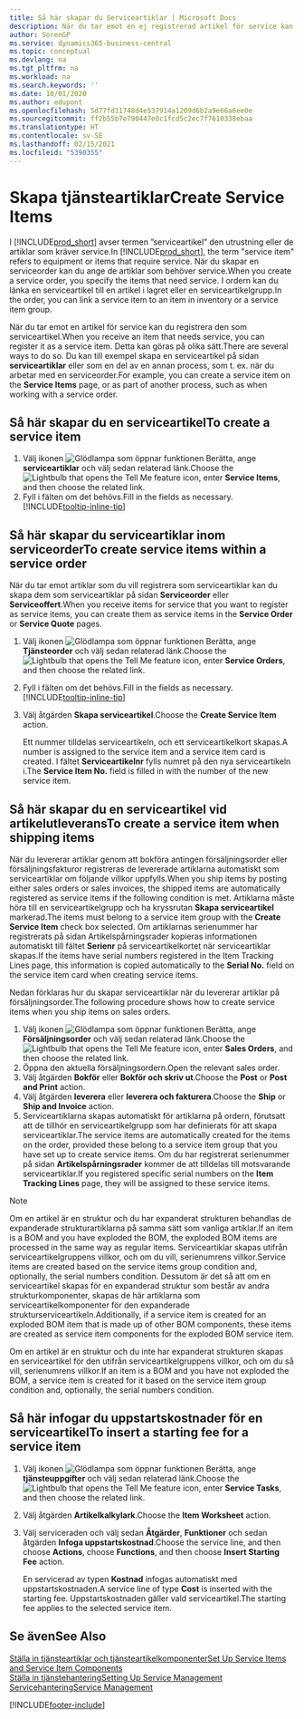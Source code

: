 ```yaml
---
title: Så här skapar du Serviceartiklar | Microsoft Docs
description: När du tar emot en ej registrerad artikel för service kan du registrera den som serviceartikel.
author: SorenGP
ms.service: dynamics365-business-central
ms.topic: conceptual
ms.devlang: na
ms.tgt_pltfrm: na
ms.workload: na
ms.search.keywords: ''
ms.date: 10/01/2020
ms.author: edupont
ms.openlocfilehash: 5d77fd11748d4e537914a1209d6b2a9e66a6ee0e
ms.sourcegitcommit: ff2b55b7e790447e0c1fcd5c2ec7f7610338ebaa
ms.translationtype: HT
ms.contentlocale: sv-SE
ms.lasthandoff: 02/15/2021
ms.locfileid: "5390355"
---
```

# <a name="create-service-items"></a><span data-ttu-id="8b8db-103">Skapa tjänsteartiklar</span><span class="sxs-lookup"><span data-stu-id="8b8db-103">Create Service Items</span></span>
<span data-ttu-id="8b8db-104">I [!INCLUDE[prod_short](includes/prod_short.md)] avser termen ”serviceartikel” den utrustning eller de artiklar som kräver service.</span><span class="sxs-lookup"><span data-stu-id="8b8db-104">In [!INCLUDE[prod_short](includes/prod_short.md)], the term "service item" refers to equipment or items that require service.</span></span> <span data-ttu-id="8b8db-105">När du skapar en serviceorder kan du ange de artiklar som behöver service.</span><span class="sxs-lookup"><span data-stu-id="8b8db-105">When you create a service order, you specify the items that need service.</span></span> <span data-ttu-id="8b8db-106">I ordern kan du länka en serviceartikel till en artikel i lagret eller en serviceartikelgrupp.</span><span class="sxs-lookup"><span data-stu-id="8b8db-106">In the order, you can link a service item to an item in inventory or a service item group.</span></span>    

<span data-ttu-id="8b8db-107">När du tar emot en artikel för service kan du registrera den som serviceartikel.</span><span class="sxs-lookup"><span data-stu-id="8b8db-107">When you receive an item that needs service, you can register it as a service item.</span></span> <span data-ttu-id="8b8db-108">Detta kan göras på olika sätt.</span><span class="sxs-lookup"><span data-stu-id="8b8db-108">There are several ways to do so.</span></span> <span data-ttu-id="8b8db-109">Du kan till exempel skapa en serviceartikel på sidan **serviceartiklar** eller som en del av en annan process, som t. ex. när du arbetar med en serviceorder.</span><span class="sxs-lookup"><span data-stu-id="8b8db-109">For example, you can create a service item on the **Service Items** page, or as part of another process, such as when working with a service order.</span></span>   

## <a name="to-create-a-service-item"></a><span data-ttu-id="8b8db-110">Så här skapar du en serviceartikel</span><span class="sxs-lookup"><span data-stu-id="8b8db-110">To create a service item</span></span>  
1. <span data-ttu-id="8b8db-111">Välj ikonen ![Glödlampa som öppnar funktionen Berätta](media/ui-search/search_small.png "Berätta vad du vill göra"), ange **serviceartiklar** och välj sedan relaterad länk.</span><span class="sxs-lookup"><span data-stu-id="8b8db-111">Choose the ![Lightbulb that opens the Tell Me feature](media/ui-search/search_small.png "Tell me what you want to do") icon, enter **Service Items**, and then choose the related link.</span></span>
2. <span data-ttu-id="8b8db-112">Fyll i fälten om det behövs.</span><span class="sxs-lookup"><span data-stu-id="8b8db-112">Fill in the fields as necessary.</span></span> [!INCLUDE[tooltip-inline-tip](includes/tooltip-inline-tip_md.md)]  

## <a name="to-create-service-items-within-a-service-order"></a><span data-ttu-id="8b8db-113">Så här skapar du serviceartiklar inom serviceorder</span><span class="sxs-lookup"><span data-stu-id="8b8db-113">To create service items within a service order</span></span>  
<span data-ttu-id="8b8db-114">När du tar emot artiklar som du vill registrera som serviceartiklar kan du skapa dem som serviceartiklar på sidan **Serviceorder** eller **Serviceoffert**.</span><span class="sxs-lookup"><span data-stu-id="8b8db-114">When you receive items for service that you want to register as service items, you can create them as service items in the **Service Order** or **Service Quote** pages.</span></span>  

1. <span data-ttu-id="8b8db-115">Välj ikonen ![Glödlampa som öppnar funktionen Berätta](media/ui-search/search_small.png "Berätta vad du vill göra"), ange **Tjänsteorder** och välj sedan relaterad länk.</span><span class="sxs-lookup"><span data-stu-id="8b8db-115">Choose the ![Lightbulb that opens the Tell Me feature](media/ui-search/search_small.png "Tell me what you want to do") icon, enter **Service Orders**, and then choose the related link.</span></span>  
2. <span data-ttu-id="8b8db-116">Fyll i fälten om det behövs.</span><span class="sxs-lookup"><span data-stu-id="8b8db-116">Fill in the fields as necessary.</span></span> [!INCLUDE[tooltip-inline-tip](includes/tooltip-inline-tip_md.md)]  
3. <span data-ttu-id="8b8db-117">Välj åtgärden **Skapa serviceartikel**.</span><span class="sxs-lookup"><span data-stu-id="8b8db-117">Choose the **Create Service Item** action.</span></span>  

    <span data-ttu-id="8b8db-118">Ett nummer tilldelas serviceartikeln, och ett serviceartikelkort skapas.</span><span class="sxs-lookup"><span data-stu-id="8b8db-118">A number is assigned to the service item and a service item card is created.</span></span> <span data-ttu-id="8b8db-119">I fältet **Serviceartikelnr** fylls numret på den nya serviceartikeln i.</span><span class="sxs-lookup"><span data-stu-id="8b8db-119">The **Service Item No.** field is filled in with the number of the new service item.</span></span>

## <a name="to-create-a-service-item-when-shipping-items"></a><span data-ttu-id="8b8db-120">Så här skapar du en serviceartikel vid artikelutleverans</span><span class="sxs-lookup"><span data-stu-id="8b8db-120">To create a service item when shipping items</span></span>  
<span data-ttu-id="8b8db-121">När du levererar artiklar genom att bokföra antingen försäljningsorder eller försäljningsfakturor registreras de levererade artiklarna automatiskt som serviceartiklar om följande villkor uppfylls.</span><span class="sxs-lookup"><span data-stu-id="8b8db-121">When you ship items by posting either sales orders or sales invoices, the shipped items are automatically registered as service items if the following condition is met.</span></span> <span data-ttu-id="8b8db-122">Artiklarna måste höra till en serviceartikelgrupp och ha kryssrutan **Skapa serviceartikel** markerad.</span><span class="sxs-lookup"><span data-stu-id="8b8db-122">The items must belong to a service item group with the **Create Service Item** check box selected.</span></span> <span data-ttu-id="8b8db-123">Om artiklarnas serienummer har registrerats på sidan Artikelspårningsrader kopieras informationen automatiskt till fältet **Serienr** på serviceartikelkortet när serviceartiklar skapas.</span><span class="sxs-lookup"><span data-stu-id="8b8db-123">If the items have serial numbers registered in the Item Tracking Lines page, this information is copied automatically to the **Serial No.** field on the service item card when creating service items.</span></span>  

<span data-ttu-id="8b8db-124">Nedan förklaras hur du skapar serviceartiklar när du levererar artiklar på försäljningsorder.</span><span class="sxs-lookup"><span data-stu-id="8b8db-124">The following procedure shows how to create service items when you ship items on sales orders.</span></span>  

1. <span data-ttu-id="8b8db-125">Välj ikonen ![Glödlampa som öppnar funktionen Berätta](media/ui-search/search_small.png "Berätta vad du vill göra"), ange **Försäljningsorder** och välj sedan relaterad länk.</span><span class="sxs-lookup"><span data-stu-id="8b8db-125">Choose the ![Lightbulb that opens the Tell Me feature](media/ui-search/search_small.png "Tell me what you want to do") icon, enter **Sales Orders**, and then choose the related link.</span></span>  
2. <span data-ttu-id="8b8db-126">Öppna den aktuella försäljningsordern.</span><span class="sxs-lookup"><span data-stu-id="8b8db-126">Open the relevant sales order.</span></span>  
3. <span data-ttu-id="8b8db-127">Välj åtgärden **Bokför** eller **Bokför och skriv ut**.</span><span class="sxs-lookup"><span data-stu-id="8b8db-127">Choose the **Post** or **Post and Print** action.</span></span>  
4. <span data-ttu-id="8b8db-128">Välj åtgärden **leverera** eller **leverera och fakturera**.</span><span class="sxs-lookup"><span data-stu-id="8b8db-128">Choose the **Ship** or **Ship and Invoice** action.</span></span>  
5. <span data-ttu-id="8b8db-129">Serviceartiklarna skapas automatiskt för artiklarna på ordern, förutsatt att de tillhör en serviceartikelgrupp som har definierats för att skapa serviceartiklar.</span><span class="sxs-lookup"><span data-stu-id="8b8db-129">The service items are automatically created for the items on the order, provided these belong to a service item group that you have set up to create service items.</span></span> <span data-ttu-id="8b8db-130">Om du har registrerat serienummer på sidan **Artikelspårningsrader** kommer de att tilldelas till motsvarande serviceartiklar.</span><span class="sxs-lookup"><span data-stu-id="8b8db-130">If you registered specific serial numbers on the **Item Tracking Lines** page, they will be assigned to these service items.</span></span>  

> [!NOTE]  
>  <span data-ttu-id="8b8db-131">Om en artikel är en struktur och du har expanderat strukturen behandlas de expanderade strukturartiklarna på samma sätt som vanliga artiklar.</span><span class="sxs-lookup"><span data-stu-id="8b8db-131">If an item is a BOM and you have exploded the BOM, the exploded BOM items are processed in the same way as regular items.</span></span> <span data-ttu-id="8b8db-132">Serviceartiklar skapas utifrån serviceartikelgruppens villkor, och om du vill, serienumrens villkor.</span><span class="sxs-lookup"><span data-stu-id="8b8db-132">Service items are created based on the service items group condition and, optionally, the serial numbers condition.</span></span> <span data-ttu-id="8b8db-133">Dessutom är det så att om en serviceartikel skapas för en expanderad struktur som består av andra strukturkomponenter, skapas de här artiklarna som serviceartikelkomponenter för den expanderade strukturserviceartikeln.</span><span class="sxs-lookup"><span data-stu-id="8b8db-133">Additionally, if a service item is created for an exploded BOM item that is made up of other BOM components, these items are created as service item components for the exploded BOM service item.</span></span>  
>   
>  <span data-ttu-id="8b8db-134">Om en artikel är en struktur och du inte har expanderat strukturen skapas en serviceartikel för den utifrån serviceartikelgruppens villkor, och om du så vill, serienumrens villkor.</span><span class="sxs-lookup"><span data-stu-id="8b8db-134">If an item is a BOM and you have not exploded the BOM, a service item is created for it based on the service item group condition and, optionally, the serial numbers condition.</span></span>  

## <a name="to-insert-a-starting-fee-for-a-service-item"></a><span data-ttu-id="8b8db-135">Så här infogar du uppstartskostnader för en serviceartikel</span><span class="sxs-lookup"><span data-stu-id="8b8db-135">To insert a starting fee for a service item</span></span>
1. <span data-ttu-id="8b8db-136">Välj ikonen ![Glödlampa som öppnar funktionen Berätta](media/ui-search/search_small.png "Berätta vad du vill göra"), ange **tjänsteuppgifter** och välj sedan relaterad länk.</span><span class="sxs-lookup"><span data-stu-id="8b8db-136">Choose the ![Lightbulb that opens the Tell Me feature](media/ui-search/search_small.png "Tell me what you want to do") icon, enter **Service Tasks**, and then choose the related link.</span></span>
2. <span data-ttu-id="8b8db-137">Välj åtgärden **Artikelkalkylark**.</span><span class="sxs-lookup"><span data-stu-id="8b8db-137">Choose the **Item Worksheet** action.</span></span>
3. <span data-ttu-id="8b8db-138">Välj serviceraden och välj sedan **Åtgärder**, **Funktioner** och sedan åtgärden **Infoga uppstartskostnad**.</span><span class="sxs-lookup"><span data-stu-id="8b8db-138">Choose the service line, and then choose **Actions**, choose **Functions**, and then choose **Insert Starting Fee** action.</span></span>  

    <span data-ttu-id="8b8db-139">En servicerad av typen **Kostnad** infogas automatiskt med uppstartskostnaden.</span><span class="sxs-lookup"><span data-stu-id="8b8db-139">A service line of type **Cost** is inserted with the starting fee.</span></span> <span data-ttu-id="8b8db-140">Uppstartskostnaden gäller vald serviceartikel.</span><span class="sxs-lookup"><span data-stu-id="8b8db-140">The starting fee applies to the selected service item.</span></span>

## <a name="see-also"></a><span data-ttu-id="8b8db-141">Se även</span><span class="sxs-lookup"><span data-stu-id="8b8db-141">See Also</span></span>  
[<span data-ttu-id="8b8db-142">Ställa in tjänsteartiklar och tjänsteartikelkomponenter</span><span class="sxs-lookup"><span data-stu-id="8b8db-142">Set Up Service Items and Service Item Components</span></span>](service-how-setup-service-items.md)  
[<span data-ttu-id="8b8db-143">Ställa in tjänstehantering</span><span class="sxs-lookup"><span data-stu-id="8b8db-143">Setting Up Service Management</span></span>](service-setup-service.md)  
[<span data-ttu-id="8b8db-144">Servicehantering</span><span class="sxs-lookup"><span data-stu-id="8b8db-144">Service Management</span></span>](service-service.md)  


[!INCLUDE[footer-include](includes/footer-banner.md)]